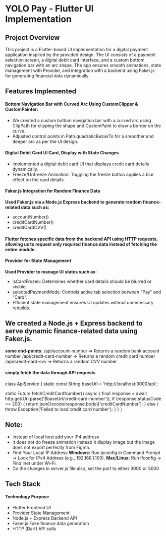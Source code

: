 # YOLO Pay - Flutter UI Implementation

## Project Overview

This project is a Flutter-based UI implementation for a digital payment application inspired by the provided design. The UI consists of a payment selection screen, a digital debit card interface, and a custom bottom navigation bar with an arc shape. The app ensures smooth animations, state management with Provider, and integration with a backend using Faker.js for generating financial data dynamically.

## Features Implemented

#### Bottom Navigation Bar with Curved Arc Using CustomClipper & CustomPainter:

- We created a custom bottom navigation bar with a curved arc using ClipPath for clipping the shape and CustomPaint to draw a border on the curve.
- Adjusted control points in Path.quadraticBezierTo for a smoother and deeper arc as per the UI design.

#### Digital Debit Card UI Card, Display with State Changes

- Implemented a digital debit card UI that displays credit card details dynamically.
- Freeze/Unfreeze Animation: Toggling the freeze button applies a blur effect on the card details.

#### Faker.js Integration for Random Finance Data

**Used Faker.js via a Node.js Express backend to generate random finance-related data such as:**
- accountNumber()
- creditCardNumber()
- creditCardCVV()

#### Flutter fetches specific data from the backend API using HTTP requests, allowing us to request only required finance data instead of fetching the entire module.

#### Provider for State Management

**Used Provider to manage UI states such as:**

- isCardFrozen: Determines whether card details should be blurred or visible.
- selectedPaymentMode: Controls active tab selection between "Pay" and "Card".
- Efficient state management ensures UI updates without unnecessary rebuilds.

## We created a Node.js + Express backend to serve dynamic finance-related data using Faker.js.

**some end-points:**
/api/account-number =>	Returns a random bank account number
/api/credit-card-number =>	Returns a random credit card number
/api/credit-card-cvv =>	Returns a random CVV number

#### simply fetch the data through API requests
class ApiService {
static const String baseUrl = 'http://localhost:3000/api';

static Future<String> fetchCreditCardNumber() async {
final response = await http.get(Uri.parse('$baseUrl/credit-card-number'));
if (response.statusCode == 200) {
return jsonDecode(response.body)['creditCardNumber'];
} else {
throw Exception('Failed to load credit card number');
} } }

## Note: 
- Instead of local host add your IP4 address
- It does not do freeze animation instead it display image but the image does not export perfectly from Figma.
-  Find Your Local IP Address
   **Windows:** Run ipconfig in Command Prompt → Look for IPv4 Address (e.g., 192.168.1.100).
   **Mac/Linux:** Run ifconfig → Find inet under Wi-Fi.
- Do the changes in server.js file also, set the port to either 3000 or 5000

## Tech Stack
#### Technology	           Purpose
- Flutter	            Frontend UI
- Provider	          State Management
- Node.js + Express	   Backend API
- Faker.js	          Fake finance data generation
- HTTP (Dart)	            API calls
